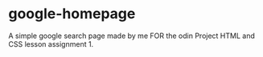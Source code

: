 # google-homepage

A simple google search page made by me FOR the odin Project HTML and CSS lesson assignment 1.
